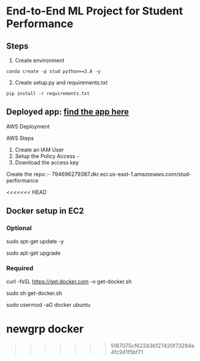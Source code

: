 
# End-to-End ML Project for Student Performance

## Steps

1. Create environment

`conda create -p stud python==3.8 -y`

2. Create setup.py and requirements.txt

`pip install -r requirements.txt`


## Deployed app: [find the app here](http://studperformance-env-1.eba-hj7jm6jt.us-east-1.elasticbeanstalk.com/predictdata)

AWS Deployment

AWS Steps

1. Create an IAM User
2. Setup the Policy Access - 
3. Download the access key

Create the repo :- 794696279387.dkr.ecr.us-east-1.amazonaws.com/stud-performance

<<<<<<< HEAD
## Docker setup in EC2

### Optional

sudo apt-get update -y

sudo apt-get upgrade


### Required

curl -fsSL https://get.docker.com -o get-docker.sh

sudo sh get-docker.sh

sudo usermod -aG docker ubuntu

newgrp docker
=======


>>>>>>> 5f87075cf62243b127420f73284a4fc941f5bf71
